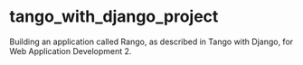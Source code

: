 # tango_with_django_project
Building an application called Rango, as described in Tango with Django, for Web Application Development 2.
